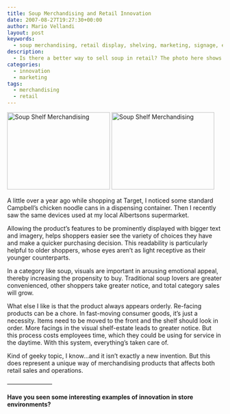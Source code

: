 ```yaml
---
title: Soup Merchandising and Retail Innovation
date: 2007-08-27T19:27:30+00:00
author: Mario Vellandi
layout: post
keywords:
  - soup merchandising, retail display, shelving, marketing, signage, experience design
description:
  - Is there a better way to sell soup in retail? The photo here shows an shelving innovation that allows for customers to easier read descriptions.
categories:
  - innovation
  - marketing
tags:
  - merchandising
  - retail
---
```

<img src="http://farm2.static.flickr.com/1151/1252759905_30082fa100_m.jpg" alt="Soup Shelf Merchandising" width="240" height="180" />

<img src="http://farm2.static.flickr.com/1394/1252759351_2efe965e0b_m.jpg" alt="Soup Shelf Merchandising" width="240" height="180" />

A little over a year ago while shopping at Target, I noticed some standard Campbell&#8217;s chicken noodle cans in a dispensing container. Then I recently saw the same devices used at my local Albertsons supermarket.

Allowing the product&#8217;s features to be prominently displayed with bigger text and imagery, helps shoppers easier see the variety of choices they have and make a quicker purchasing decision. This readability is particularly helpful to older shoppers, whose eyes aren&#8217;t as light receptive as their younger counterparts.

In a category like soup, visuals are important in arousing emotional appeal, thereby increasing the propensity to buy. Traditional soup lovers are greater convenienced, other shoppers take greater notice, and total category sales will grow.

What else I like is that the product always appears orderly. Re-facing products can be a chore. In fast-moving consumer goods, it&#8217;s just a necessity. Items need to be moved to the front and the shelf should look in order. More facings in the visual shelf-estate leads to greater notice. But this process costs employees time, which they could be using for service in the daytime. With this system, everything&#8217;s taken care of.

Kind of geeky topic, I know&#8230;and it isn&#8217;t exactly a new invention. But this does represent a unique way of merchandising products that affects both retail sales and operations.

&#8212;&#8212;&#8212;&#8212;&#8212;&#8212;&#8212;&#8211;

__Have you seen some interesting examples of innovation in store environments?__
